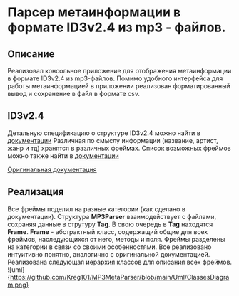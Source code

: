 # Парсер метаинформации в формате ID3v2.4 из mp3 - файлов.

## Описание

Реализовал консольное приложение для отображения метаинформации в формате ID3v2.4 из mp3-файлов.
Помимо удобного интерфейса для работы метаинформацией в приложении реализован форматированный вывод и сохранение в файл в формате csv.

## ID3v2.4

Детальную спецификацию о структуре ID3v2.4 можно найти в [документации](docs/id3v2.4.0-structure.rst)
Различная по смыслу информации (название, артист, жанр и тд) хранятся в различных фреймах. Список возможных фреймов можно также найти в [документации](docs/id3v2.4.0-frames.rst)

[Оригинальная документация](https://mutagen-specs.readthedocs.io/en/latest/id3/index.html)

## Реализация

Все фреймы поделил на разные категории (как сделано в документации). Структура **MP3Parser** взаимодействует с файлами, сохраняя данные в струтуру **Tag**. В свою очередь в **Tag** находятся **Frame**. **Frame** - абстрактный класс, содержащий общие для всех фрэймов, наследующихся от него, методы и поля. Фреймы разделены на категории в связи со своими особенностями. Все реализовано интуитивно понятно, аналогично с оригинальной документацией.
Реализована следующая иерархия классов для описания всех фреймов.
![uml]{https://github.com/Kreg101/MP3MetaParser/blob/main/Uml/ClassesDiagram.png}








